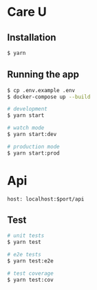 # Care U



## Installation

```bash
$ yarn
```

## Running the app

```bash
$ cp .env.example .env
$ docker-compose up --build

# development
$ yarn start

# watch mode
$ yarn start:dev

# production mode
$ yarn start:prod
```
# Api
```
host: localhost:$port/api
```
## Test

```bash
# unit tests
$ yarn test

# e2e tests
$ yarn test:e2e

# test coverage
$ yarn test:cov
```